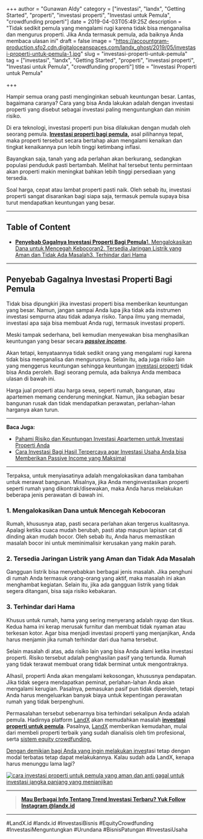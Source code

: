 +++
author = "Gunawan Aldy"
category = ["investasi", "landx", "Getting Started", "properti", "investasi properti", "Investasi untuk Pemula", "crowdfunding properti"]
date = 2019-04-03T05:49:25Z
description = "Tidak sedikit pemula yang mengalami rugi karena tidak bisa menganalisa dan mengurus properti. Jika Anda termasuk pemula, ada baiknya Anda membaca ulasan ini"
draft = false
image = "https://accountgram-production.sfo2.cdn.digitaloceanspaces.com/landx_ghost/2019/05/investasi-properti-untuk-pemula-1.jpg"
slug = "investasi-properti-untuk-pemula"
tag = ["investasi", "landx", "Getting Started", "properti", "investasi properti", "Investasi untuk Pemula", "crowdfunding properti"]
title = "Investasi Properti untuk Pemula"

+++


Hampir semua orang pasti menginginkan sebuah keuntungan besar. Lantas, bagaimana caranya? Cara yang bisa Anda lakukan adalah dengan investasi properti yang disebut sebagai investasi paling menguntungkan dan minim risiko.

Di era teknologi, investasi properti pun bisa dilakukan dengan mudah oleh seorang pemula. **[Investasi properti bagi pemula](https://landx.id/blog//tag/crowdfunding-properti/),** asal pilihannya tepat, maka properti tersebut secara bertahap akan mengalami kenaikan dan tingkat kenaikannya pun lebih tinggi ketimbang inflasi.

Bayangkan saja, tanah yang ada perlahan akan berkurang, sedangkan populasi penduduk pasti bertambah. Melihat hal tersebut tentu permintaan akan properti makin meningkat bahkan lebih tinggi persediaan yang tersedia.

Soal harga, cepat atau lambat properti pasti naik. Oleh sebab itu, investasi properti sangat disarankan bagi siapa saja, termasuk pemula supaya bisa turut mendapatkan keuntungan yang besar.

---

## Table of Content

* **[Penyebab Gagalnya Investasi Properti Bagi Pemula](https://landx.id/blog/investasi-properti-untuk-pemula/#penyebab-gagalnya-investasi-properti-bagi-pemula)**[1. Mengalokasikan Dana untuk Mencegah Kebocoran](#1-mengalokasikan-dana-untuk-mencegah-kebocoran)[2. Tersedia Jaringan Listrik yang Aman dan Tidak Ada Masalah](#2-tersedia-jaringan-listrik-yang-aman-dan-tidak-ada-masalah)[3. Terhindar dari Hama](#3-terhindar-dari-hama)

---

## Penyebab Gagalnya Investasi Properti Bagi Pemula

Tidak bisa dipungkiri jika investasi properti bisa memberikan keuntungan yang besar. Namun, jangan sampai Anda lupa jika tidak ada instrumen investasi sempurna atau tidak adanya risiko. Tanpa ilmu yang memadai, investasi apa saja bisa membuat Anda rugi, termasuk investasi properti.

Meski tampak sederhana, beli kemudian menyewakan bisa menghasilkan keuntungan yang besar secara _**[passive income](https://landx.id/blog/tag/investasi-passive-income/)**_.

Akan tetapi, kenyataannya tidak sedikit orang yang mengalami rugi karena tidak bisa menganalisa dan mengurusnya. Selain itu, ada juga risiko lain yang menggerus keuntungan sehingga keuntungan [investasi properti](https://landx.id/) tidak bisa Anda peroleh. Bagi seorang pemula, ada baiknya Anda membaca ulasan di bawah ini.

Harga jual properti atau harga sewa, seperti rumah, bangunan, atau apartemen memang cenderung meningkat. Namun, jika sebagian besar bangunan rusak dan tidak mendapatkan perawatan, perlahan-lahan harganya akan turun.

---

**Baca Juga:**

* [Pahami Risiko dan Keuntungan Investasi Apartemen untuk Investasi Properti Anda](https://landx.id/blog/pahami-kekurangan-dan-keuntungan-investasi-apartemen-untuk-investasi-properti-anda/)
* [Cara Investasi Bagi Hasil Terpercaya agar Investasi Usaha Anda bisa Memberikan Passive Income yang Maksimal](https://landx.id/blog/cara-mendapatkan-passive-income-melalui-bagi-hasil/)

---

Terpaksa, untuk menyiasatinya adalah mengalokasikan dana tambahan untuk merawat bangunan. Misalnya, jika Anda menginvestasikan properti seperti rumah yang dikontrak/disewakan, maka Anda harus melakukan beberapa jenis perawatan di bawah ini.

### 1. Mengalokasikan Dana untuk Mencegah Kebocoran

Rumah, khususnya atap, pasti secara perlahan akan tergerus kualitasnya. Apalagi ketika cuaca mudah berubah, pasti atap maupun lapisan cat di dinding akan mudah bocor. Oleh sebab itu, Anda harus memastikan masalah bocor ini untuk meminimalisir kerusakan yang makin parah.

### 2. Tersedia Jaringan Listrik yang Aman dan Tidak Ada Masalah

Gangguan listrik bisa menyebabkan berbagai jenis masalah. Jika penghuni di rumah Anda termasuk orang-orang yang aktif, maka masalah ini akan menghambat kegiatan. Selain itu, jika ada gangguan listrik yang tidak segera ditangani, bisa saja risiko kebakaran.

### 3. Terhindar dari Hama

Khusus untuk rumah, hama yang sering menyerang adalah rayap dan tikus. Kedua hama ini kerap merusak furnitur dan membuat tidak nyaman atau terkesan kotor. Agar bisa menjadi investasi properti yang menjanjikan, Anda harus menjamin jika rumah terhindar dari dua hama tersebut.

Selain masalah di atas, ada risiko lain yang bisa Anda alami ketika investasi properti. Risiko tersebut adalah penghasilan pasif yang tertunda. Rumah yang tidak terawat membuat orang tidak berminat untuk mengontraknya.

Alhasil, properti Anda akan mengalami kekosongan, khususnya pendapatan. Jika tidak segera mendapatkan peminat, perlahan-lahan Anda akan mengalami kerugian. Pasalnya, pemasukan pasif pun tidak diperoleh, tetapi Anda harus mengeluarkan banyak biaya untuk kepentingan perawatan rumah yang tidak berpenghuni.

Permasalahan tersebut sebenarnya bisa terhindari sekalipun Anda adalah pemula. Hadirnya platform [LandX](https://landx.id/) akan memudahkan masalah **[investasi properti untuk pemula](https://landx.id/blog/)**. Pasalnya, [LandX](https://landx.id/project/) memberikan kemudahan, mulai dari membeli properti terbaik yang sudah dianalisis oleh tim profesional, serta [sistem equity crowdfunding.](https://landx.id/project/)

[Dengan demikian bagi Anda yang ingin melakukan inves](https://landx.id/project/)tasi tetap dengan modal terbatas tetap dapat melakukannya. Kalau sudah ada LandX, kenapa harus menunggu lama lagi?

[![cara investasi properti untuk pemula yang aman dan anti gagal untuk investasi jangka panjang yang menjanjikan](https://accountgram-production.sfo2.cdn.digitaloceanspaces.com/landx_ghost/2021/11/jadi-owner-bisnis-hanya-1-jutaan-dengan-cuan-yang-sangat-menjanjikan-2.png)](https://landx.id/blog/)

---

> [**Mau Berbagai Info Tentang Trend Investasi Terbaru? Yuk Follow Instagram @landx.id**](https://instagram.com/landx.id?utm_medium=copy_link)

---

#LandX.id	#landx.id	#InvestasiBisnis	#EquityCrowdfunding	#InvestasiMenguntungkan	#Urundana	#BisnisPatungan	#InvestasiUsaha

